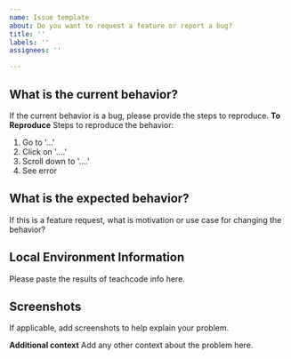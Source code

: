 ```yaml
---
name: Issue template
about: Do you want to request a feature or report a bug?
title: ''
labels: ''
assignees: ''

---
```


## What is the current behavior?
If the current behavior is a bug, please provide the steps to reproduce.
**To Reproduce**
Steps to reproduce the behavior:
1. Go to '...'
2. Click on '....'
3. Scroll down to '....'
4. See error


## What is the expected behavior?
If this is a feature request, what is motivation or use case for changing the behavior?

## Local Environment Information
Please paste the results of teachcode info here.

## Screenshots
If applicable, add screenshots to help explain your problem.

**Additional context**
Add any other context about the problem here.
